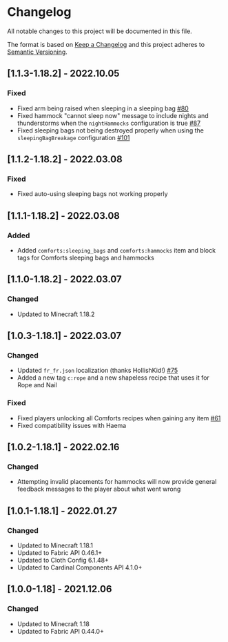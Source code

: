# Changelog
All notable changes to this project will be documented in this file.

The format is based on [Keep a Changelog](http://keepachangelog.com/en/1.0.0/) and this project adheres to [Semantic Versioning](http://semver.org/spec/v2.0.0.html).

## [1.1.3-1.18.2] - 2022.10.05
### Fixed
- Fixed arm being raised when sleeping in a sleeping bag [#80](https://github.com/illusivesoulworks/comforts/issues/80)
- Fixed hammock "cannot sleep now" message to include nights and thunderstorms when the `nightHammocks` configuration is
true [#87](https://github.com/illusivesoulworks/comforts/issues/87)
- Fixed sleeping bags not being destroyed properly when using the `sleepingBagBreakage` configuration [#101](https://github.com/illusivesoulworks/comforts/issues/101)

## [1.1.2-1.18.2] - 2022.03.08
### Fixed
- Fixed auto-using sleeping bags not working properly

## [1.1.1-1.18.2] - 2022.03.08
### Added
- Added `comforts:sleeping_bags` and `comforts:hammocks` item and block tags for Comforts sleeping bags and hammocks

## [1.1.0-1.18.2] - 2022.03.07
### Changed
- Updated to Minecraft 1.18.2

## [1.0.3-1.18.1] - 2022.03.07
### Changed
- Updated `fr_fr.json` localization (thanks HollishKid!) [#75](https://github.com/TheIllusiveC4/Comforts/pull/75)
- Added a new tag `c:rope` and a new shapeless recipe that uses it for Rope and Nail
### Fixed
- Fixed players unlocking all Comforts recipes when gaining any item [#61](https://github.com/TheIllusiveC4/Comforts/issues/61)
- Fixed compatibility issues with Haema

## [1.0.2-1.18.1] - 2022.02.16
### Changed
- Attempting invalid placements for hammocks will now provide general feedback messages to the player about what went
  wrong

## [1.0.1-1.18.1] - 2022.01.27
### Changed
- Updated to Minecraft 1.18.1
- Updated to Fabric API 0.46.1+
- Updated to Cloth Config 6.1.48+
- Updated to Cardinal Components API 4.1.0+

## [1.0.0-1.18] - 2021.12.06
### Changed
- Updated to Minecraft 1.18
- Updated to Fabric API 0.44.0+
